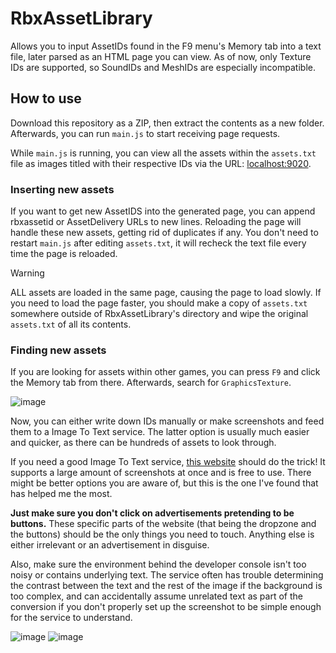 # RbxAssetLibrary
Allows you to input AssetIDs found in the F9 menu's Memory tab into a text file, later parsed as an HTML page you can view. As of now, only Texture IDs are supported, so SoundIDs and MeshIDs are especially incompatible.

## How to use
Download this repository as a ZIP, then extract the contents as a new folder. Afterwards, you can run `main.js` to start receiving page requests.

While `main.js` is running, you can view all the assets within the `assets.txt` file as images titled with their respective IDs via the URL: [localhost:9020](localhost:9020).

### Inserting new assets
If you want to get new AssetIDS into the generated page, you can append rbxassetid or AssetDelivery URLs to new lines. Reloading the page will handle these new assets, getting rid of duplicates if any. You don't need to restart `main.js` after editing `assets.txt`, it will recheck the text file every time the page is reloaded.

> [!WARNING]
> ALL assets are loaded in the same page, causing the page to load slowly. If you need to load the page faster, you should make a copy of `assets.txt` somewhere outside of RbxAssetLibrary's directory and wipe the original `assets.txt` of all its contents.

### Finding new assets
If you are looking for assets within other games, you can press `F9` and click the Memory tab from there. Afterwards, search for `GraphicsTexture`.

![image](https://github.com/user-attachments/assets/ee47f560-e70e-43b2-bbc6-2dc4e103fd1f)

Now, you can either write down IDs manually or make screenshots and feed them to a Image To Text service. The latter option is usually much easier and quicker, as there can be hundreds of assets to look through.

If you need a good Image To Text service, [this website](https://ifimageediting.com/image-to-text) should do the trick! It supports a large amount of screenshots at once and is free to use. There might be better options you are aware of, but this is the one I've found that has helped me the most.

**Just make sure you don't click on advertisements pretending to be buttons.** These specific parts of the website (that being the dropzone and the buttons) should be the only things you need to touch. Anything else is either irrelevant or an advertisement in disguise.

Also, make sure the environment behind the developer console isn't too noisy or contains underlying text. The service often has trouble determining the contrast between the text and the rest of the image if the background is too complex, and can accidentally assume unrelated text as part of the conversion if you don't properly set up the screenshot to be simple enough for the service to understand.

![image](https://github.com/user-attachments/assets/cf984465-40cf-4579-b011-f8547bc0b1e6)
![image](https://github.com/user-attachments/assets/1aeef156-ee33-4fb8-98ea-c5c0107076c8)
